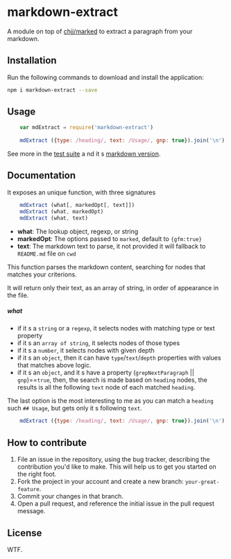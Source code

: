 # markdown-extract

A module on top of [chjj/marked](https://github.com/chjj/marked) to extract a paragraph from your markdown.

## Installation
Run the following commands to download and install the application:

```sh
npm i markdown-extract --save
```

## Usage

```js
    var mdExtract = require('markdown-extract')
    
    mdExtract ({type: /heading/, text: /Usage/, gnp: true}).join('\n')
```

See more in the [test suite](https://github.com/maboiteaspam/markdown-extract/blob/master/test/index.js) a
nd it s [markdown version](https://github.com/maboiteaspam/markdown-extract/blob/master/mocha.md).

## Documentation

It exposes an unique function, with three signatures

```js
    mdExtract (what[, markedOpt[, text]])
    mdExtract (what, markedOpt)
    mdExtract (what, text)
```

* __what__: The lookup object, regexp, or string
* __markedOpt__: The options passed to `marked`, default to `{gfm:true}`
* __text__: The markdown text to parse, it not provided it will fallback to `README.md` file on `cwd`

This function parses the markdown content, searching for nodes that matches your criterions.

It will return only their text, as an array of string, in order of appearance in the file.

##### __what__
* if it s a `string` or a `regexp`, it selects nodes with matching type or text property
* if it s an `array of string`, it selects nodes of those types
* if it s a `number`, it selects nodes with given depth
* if it s an `object`, then it can have `type`/`text`/`depth` properties with values that matches above logic.
* if it s an `object`, and it s have a property (`grepNextParagraph` || `gnp`)==`true`, 
then, the search is made based on `heading` nodes, 
the results is all the following `text` node of each matched `heading`.

The last option is the most interesting to me as you can match a `heading` such `## Usage`, 
but gets only it s following `text`.

```js
    mdExtract ({type: /heading/, text: /Usage/, gnp: true}).join('\n')
```

## How to contribute

1. File an issue in the repository, using the bug tracker, describing the
   contribution you'd like to make. This will help us to get you started on the
   right foot.
2. Fork the project in your account and create a new branch:
   `your-great-feature`.
3. Commit your changes in that branch.
4. Open a pull request, and reference the initial issue in the pull request
   message.

## License
WTF.

